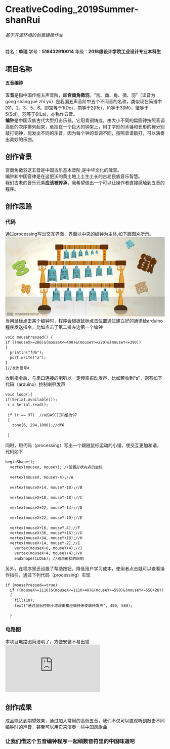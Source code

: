 # CreativeCoding_2019Summer-shanRui
###### 基于开源环境的创意建模作业

 姓名：**单瑞**
 学号：**518432910014**
 年级：**2018级设计学院工业设计专业本科生**

## 项目名称 
#### 五音编钟
**五音**是指中国传统五声音阶，即**宫商角徵羽**。“宫、商、角、徵、羽”（读音为gōng shāng jué zhǐ yǔ）是我国五声音阶中五个不同音的名称，类似现在简谱中的1、2、3、5、6。即宫等于1(Do)，商等于2(Re)，角等于3(Mi)，徵等于5(Sol)，羽等于6(La)，亦称作五音。\
**编钟**是中国汉族古代大型打击乐器，它用青铜铸成，由大小不同的扁圆钟按照音调高低的次序排列起来，悬挂在一个巨大的钟架上，用丁字形的木锤和长形的棒分别敲打铜钟，能发出不同的乐音，因为每个钟的音调不同，按照音谱敲打，可以演奏出美妙的乐曲。
## 创作背景
宫商角徵羽这五音是中国古乐基本音阶,是中华文化的瑰宝。\
编钟和中国音律是在这肥沃的黄土地上土生土长的古老民族音乐智慧。\
我们古老的音乐元素**应该被传承**，我希望做出一个可以让操作者直接感触到五音的程序。
## 创作思路
### 代码
通过processing写出交互界面，界面以中央的编钟为主体,如下面图片所示。\
![processing界面](https://github.com/justlikecards/CreativeCoding_2019Summer-shanRui/blob/master/dabeijinghh.png)\
当用鼠标点击某个编钟时，程序会根据鼠标点击位置通过建立好的通讯给arduino程序发送指令，比如点击了第二排左边第一个编钟
  ```
  void mousePressed() {
  if ((mouseX>=280)&(mouseX<=400)&(mouseY>=220)&(mouseY<=390))
  {
    println("fd6");
    port.write("a");
  }
  }//发出信号a
  ```
    
收到指令后，与串口连接的喇叭以一定频率振动发声，比如若收到“a”，则有如下代码（arduino）控制喇叭发声
 ```
 void loop(){
 if(Serial.available());
  c = Serial.read();

  if (c == 97)  //a的ASCII码值为97
  {
    tone(6, 294,1000);//df6
    
  }
 ```

同时，用代码（processing）写出一个跟随鼠标运动的小锤，使交互更加和谐，代码如下

```
beginShape();
  vertex(mouseX, mouseY); //设置形状内点的坐标

  vertex(mouseX, mouseY-4);//A

  vertex(mouseX+14, mouseY-18);//B

  vertex(mouseX+18, mouseY-18);//C

  vertex(mouseX+22, mouseY-14);//D

  vertex(mouseX+22, mouseY-10);//E

  vertex(mouseX+16, mouseY-4);//F
  vertex(mouseX+36, mouseY+16);//G
  vertex(mouseX+34, mouseY+18);//H
  vertex(mouseX+14, mouseY-2);//I
    vertex(mouseX+8, mouseY+4);//J
    vertex(mouseX+4, mouseY+4);//K
    endShape(CLOSE); //结束形状的绘制
  ```
另外，在程序里还设置了帮助按钮，降低用户学习成本，使用者点击就可以查看操作指引，通过下列代码（processing）实现
  ```
  if (mousePressed==true)
    if ((mouseX>=1110)&(mouseX<=1110+48)&(mouseY>=550)&(mouseY<=550+28))
    {  
      fill(10);
      text("通过鼠标控制小球敲击相应编钟来使编钟发声", 450, 580);
    
    }
  ```
 ### 电路图
 本项目电路图简洁明了，方便安装不易出错
 ![电路图](https://github.com/justlikecards/CreativeCoding_2019Summer-shanRui/blob/master/%E5%8D%95%E7%91%9E%20%E7%94%B5%E8%B7%AF%E5%9B%BE.pdf)
 
## 创作成果
成品能达到期望效果，通过加入常用的高低五音，我们不仅可以直观听到敲击不同编钟时的声音，甚至可以用它来演奏一些中国风歌曲

### 让我们借这个五音编钟程序一起细数音符里的中国味道吧
 





